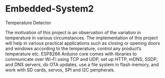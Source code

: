 # Embedded-System2
Temperature Detector

The motivation of this project is an observation of the variation in temperature in various circumstances. The implementation of this project will help in various practical applications such as closing or opening doors and windows according to the temperature, control any product’s temperature etc.
ESP8266 Arduino core comes with libraries to communicate over Wi-Fi using TCP and UDP, set up HTTP, mDNS, SSDP, and DNS servers, do OTA updates, use a file system in flash memory, and work with SD cards, servos, SPI and I2C peripherals.

